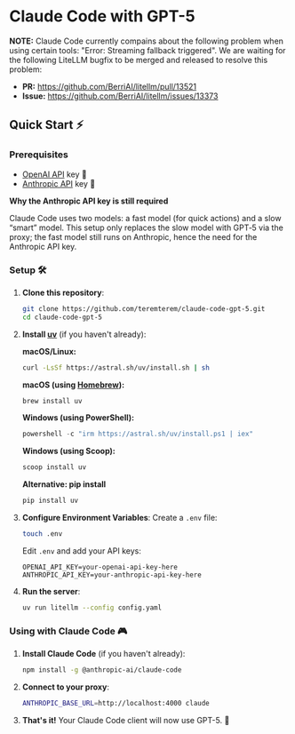 # Claude Code with GPT-5

**NOTE:** Claude Code currently compains about the following problem when using certain tools: "Error: Streaming fallback triggered". We are waiting for the following LiteLLM bugfix to be merged and released to resolve this problem:
- **PR:** https://github.com/BerriAI/litellm/pull/13521
- **Issue:** https://github.com/BerriAI/litellm/issues/13373

## Quick Start ⚡

### Prerequisites

- [OpenAI API](https://platform.openai.com/docs/api-reference) key 🔑
- [Anthropic API](https://console.anthropic.com/) key 🔑

**Why the Anthropic API key is still required**

Claude Code uses two models: a fast model (for quick actions) and a slow “smart” model. This setup only replaces the slow model with GPT‑5 via the proxy; the fast model still runs on Anthropic, hence the need for the Anthropic API key.

### Setup 🛠️

1. **Clone this repository**:
   ```bash
   git clone https://github.com/teremterem/claude-code-gpt-5.git
   cd claude-code-gpt-5
   ```

2. **Install [uv](https://docs.astral.sh/uv/)** (if you haven't already):

   **macOS/Linux:**
   ```bash
   curl -LsSf https://astral.sh/uv/install.sh | sh
   ```

   **macOS (using [Homebrew](https://brew.sh/)):**
   ```bash
   brew install uv
   ```

   **Windows (using PowerShell):**
   ```powershell
   powershell -c "irm https://astral.sh/uv/install.ps1 | iex"
   ```

   **Windows (using Scoop):**
   ```bash
   scoop install uv
   ```

   **Alternative: pip install**
   ```bash
   pip install uv
   ```

3. **Configure Environment Variables**:
   Create a `.env` file:
   ```bash
   touch .env
   ```
   Edit `.env` and add your API keys:
   ```dotenv
   OPENAI_API_KEY=your-openai-api-key-here
   ANTHROPIC_API_KEY=your-anthropic-api-key-here
   ```

4. **Run the server**:
   ```bash
   uv run litellm --config config.yaml
   ```

### Using with Claude Code 🎮

1. **Install Claude Code** (if you haven't already):
   ```bash
   npm install -g @anthropic-ai/claude-code
   ```

2. **Connect to your proxy**:
   ```bash
   ANTHROPIC_BASE_URL=http://localhost:4000 claude
   ```

3. **That's it!** Your Claude Code client will now use GPT-5. 🎯
